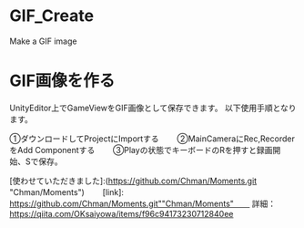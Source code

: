 # GIF_Create
Make a GIF image


GIF画像を作る
======================
UnityEditor上でGameViewをGIF画像として保存できます。
以下使用手順となります。

①ダウンロードしてProjectにImportする　　
②MainCameraにRec,RecorderをAdd Componentする　　
③Playの状態でキーボードのRを押すと録画開始、Sで保存。　　

[使わせていただきました]:(https://github.com/Chman/Moments.git "Chman/Moments")　　
 [link]: https://github.com/Chman/Moments.git""Chman/Moments"　　
詳細：https://qiita.com/OKsaiyowa/items/f96c94173230712840ee
